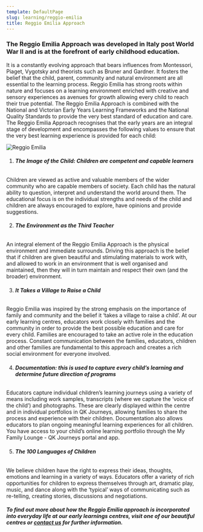 ```yaml
---
template: DefaultPage
slug: learning/reggio-emilia
title: Reggio Emilia Approach
---
```

### The Reggio Emilia Approach was developed in Italy post World War II and is at the forefront of early childhood education.


It is a constantly evolving approach that bears influences from Montessori, Piaget, Vygotsky and theorists such as Bruner and Gardner. It fosters the belief that the child, parent, community and natural environment are all essential to the learning process. Reggio Emilia has strong roots within nature and focuses on a learning environment enriched with creative and sensory experiences as avenues for growth allowing every child to reach their true potential. The Reggio Emilia Approach is combined with the National and Victorian Early Years Learning Frameworks and the National Quality Standards to provide the very best standard of education and care. The Reggio Emilia Approach recognises that the early years are an integral stage of development and encompasses the following values to ensure that the very best learning experience is provided for each child:

![Reggio Emilia](/images/uploads/reggio.jpg)

1. ###### **The Image of the Child: Children are competent and capable learners**

Children are viewed as active and valuable members of the wider community who are capable members of society. Each child has the natural ability to question, interpret and understand the world around them. The educational focus is on the individual strengths and needs of the child and children are always encouraged to explore, have opinions and provide suggestions.

2. ###### **The Environment as the Third Teacher**

An integral element of the Reggio Emilia Approach is the physical environment and immediate surrounds. Driving this approach is the belief that if children are given beautiful and stimulating materials to work with, and allowed to work in an environment that is well organised and maintained, then they will in turn maintain and respect their own (and the broader) environment.

3. ###### **It Takes a Village to Raise a Child**

Reggio Emilia was inspired by the strong emphasis on the importance of family and community and the belief it ‘takes a village to raise a child’. At our early learning centres, educators work closely with families and the community in order to provide the best possible education and care for every child. Families are encouraged to take an active role in the education process. Constant communication between the families, educators, children and other families are fundamental to this approach and creates a rich social environment for everyone involved.

4. ###### **Documentation: this is used to capture every child’s learning and determine future direction of programs**

Educators capture individual children’s learning journeys using a variety of means including work samples, transcripts (where we capture the ‘voice of the child’) and photographs. These are clearly displayed within the centre and in individual portfolios in QK Journeys, allowing families to share the process and experience with their children. Documentation also allows educators to plan ongoing meaningful learning experiences for all children. You have access to your child’s online learning portfolio through the My Family Lounge - QK Journeys portal and app.

5. ###### **The 100 Languages of Children**

We believe children have the right to express their ideas, thoughts, emotions and learning in a variety of ways. Educators offer a variety of rich opportunities for children to express themselves through art, dramatic play, music, and dance along with the ‘typical’ ways of communicating such as re-telling, creating stories, discussions and negotiations.

###### **To find out more about how the Reggio Emilia approach is incorporated into everyday life at our early learnings centres, visit one of our beautiful centres or [contact us](/contact/) for further information.**
